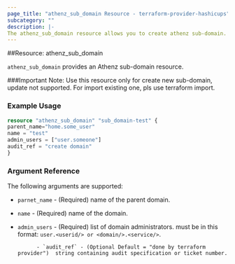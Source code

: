 ```yaml
---
page_title: "athenz_sub_domain Resource - terraform-provider-hashicups"
subcategory: ""
description: |-
The athenz_sub_domain resource allows you to create athenz sub-domain.
---
```


##Resource: athenz_sub_domain

`athenz_sub_domain` provides an Athenz sub-domain resource.

###Important Note: Use this resource only for create new sub-domain, update not supported. For import existing one, pls use terraform import.

### Example Usage

```terraform
resource "athenz_sub_domain" "sub_domain-test" {
parent_name="home.some_user"
name = "test"
admin_users = ["user.someone"]
audit_ref = "create domain"
}
```

### Argument Reference

The following arguments are supported:

- `parnet_name` - (Required) name of the parent domain.


- `name` - (Required) name of the domain.


- `admin_users` - (Required) list of domain administrators. must be in this format: `user.<userid/> or <domain/>.<service/>`.


            - `audit_ref` - (Optional Default = "done by terraform provider")  string containing audit specification or ticket number.


